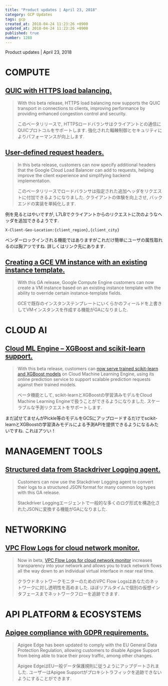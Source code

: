 ```yaml
---
title: "Product updates | April 23, 2018"
category: GCP Updates
tags: gcp
created_at: 2018-04-24 11:23:26 +0900
updated_at: 2018-04-24 11:23:26 +0900
published: true
number: 1288
---
```


Product updates | April 23, 2018

# COMPUTE

## [QUIC with HTTPS load balancing.](https://cloud.google.com/compute/docs/load-balancing/http/)

> With this beta release, HTTPS load balancing now supports the QUIC transport in connections to clients, improving performance by providing enhanced congestion control and security.
>
> このベータリリースで, HTTPSロードバランサはクライアントとの通信にQUICプロトコルをサポートします. 強化された輻輳制御とセキュリティによりパフォーマンスが向上します.

## [User-defined request headers.](https://cloud.google.com/compute/docs/load-balancing/http/backend-service)

> In this beta release, customers can now specify additional headers that the Google Cloud Load Balancer can add to requests, helping improve the client experience and simplifying backend implementation.
>
> このベータリリースでロードバランサは指定された追加ヘッダをリクエストに付加できるようになりました. クライアントの体験を向上させ, バックエンドの実装を単純化します.

例を見るとはやいですが, L7LBでクライアントからのリクエストに次のようなヘッダを追加できるようです.

```
X-Client-Geo-Location:{client_region},{client_city}
```

ベンダーロックインされる機能ではありますがこれだけ簡単にユーザの属性取れるのは胸アツですね.
詳しくはリンク先にあります.

## [Creating a GCE VM instance with an existing instance template.](https://cloud.google.com/compute/docs/instances/create-vm-from-instance-template)

> With this GA release, Google Compute Engine customers can now create a VM instance based on an existing instance template with the ability to override certain instance-template fields.
> 
> GCEで既存のインスタンステンプレートにいくらかのフィールドを上書きしてVMインスタンスを作成する機能がGAになりました.

# CLOUD AI

## [Cloud ML Engine – XGBoost and scikit-learn support.](https://cloud.google.com/blog/big-data/2018/04/serving-real-time-scikit-learn-and-xgboost-predictions)

> With this beta release, customers can [now serve trained scikit-learn and XGBoost models](https://cloud.google.com/blog/big-data/2018/04/serving-real-time-scikit-learn-and-xgboost-predictions) on Cloud Machine Learning Engine, using its online prediction service to support scalable prediction requests against their trained models.
>
> ベータ機能として, scikit-learnとXGBoostの学習済みモデルをCloud Machine Learning Engineで扱うことができるようになりました. スケーラブルな予測リクエストをサポートします.

まだ試せてませんがPickle等のモデルをGCSにアップロードするだけでscikit-learnとXGBoostの学習済みモデルによる予測APIを提供できるようになるみたいですね. これはアツい！

# MANAGEMENT TOOLS

## [Structured data from Stackdriver Logging agent.](https://cloud.google.com/logging/docs/structured-logging)

> Customers can now use the Stackdriver Logging agent to convert their logs to a structured JSON format for many common log types with this GA release.
>
> Stackdriver Loggingエージェントで一般的な多くのログ形式を構造化されたJSONに変換する機能がGAになりました.

# NETWORKING

## [VPC Flow Logs for cloud network monitor.](https://cloudplatform.googleblog.com/2018/04/introducing-VPC-Flow-Logs-network-transparency-in-near-real-time.html)

> Now in beta, [VPC Flow Logs for cloud network monitor](https://cloudplatform.googleblog.com/2018/04/introducing-VPC-Flow-Logs-network-transparency-in-near-real-time.html) increases transparency into your network and allows you to track network flows all the way down to an individual virtual interface in near real time.
>
> クラウドネットワークモニターのためのVPC Flow Logsはあなたのネットワークに対し透明性を高めました. ほぼリアルタイムで個別の仮想インタフェースまでネットワークフローを追跡できます.

# API PLATFORM &amp; ECOSYSTEMS

## [Apigee compliance with GDPR requirements.](https://docs.apigee.com/api-platform/faq/privacy-security-settings)

> Apigee Edge has been updated to comply with the EU General Data Protection Regulation, allowing customers to disable Apigee Support from being able to trace their proxy traffic, among other changes.
>
> Apigee EdgeはEU一般データ保護規則に従うようにアップデートされました. ユーザーはApigee Supportがプロキシトラフィックを追跡できないようにすることができます.
